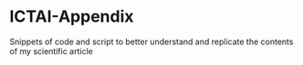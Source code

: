 # ICTAI-Appendix
Snippets of code and script to better understand and replicate the contents of my scientific article
